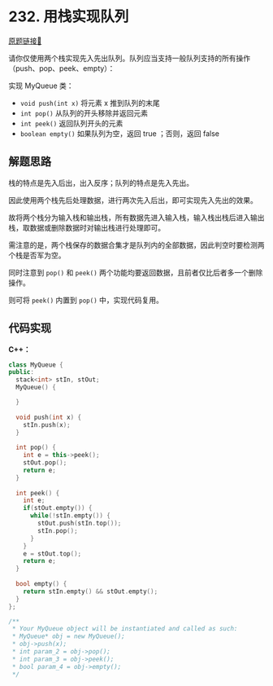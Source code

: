 # 232. 用栈实现队列
[原题链接🔗](https://leetcode.cn/problems/implement-queue-using-stacks/)

请你仅使用两个栈实现先入先出队列。队列应当支持一般队列支持的所有操作（push、pop、peek、empty）：

实现 MyQueue 类：

 - `void push(int x)` 将元素 x 推到队列的末尾
 - `int pop()` 从队列的开头移除并返回元素
 - `int peek()` 返回队列开头的元素
 - `boolean empty()` 如果队列为空，返回 true ；否则，返回 false

## 解题思路
栈的特点是先入后出，出入反序；队列的特点是先入先出。

因此使用两个栈先后处理数据，进行两次先入后出，即可实现先入先出的效果。

故将两个栈分为输入栈和输出栈，所有数据先进入输入栈，输入栈出栈后进入输出栈，取数据或删除数据时对输出栈进行处理即可。

需注意的是，两个栈保存的数据合集才是队列内的全部数据，因此判空时要检测两个栈是否军为空。

同时注意到 `pop()` 和 `peek()` 两个功能均要返回数据，且前者仅比后者多一个删除操作。

则可将 `peek()` 内置到 `pop()` 中，实现代码复用。

## 代码实现

**C++：**

```C++
class MyQueue {
public:
  stack<int> stIn, stOut;
  MyQueue() {

  }
  
  void push(int x) {
    stIn.push(x);
  }
  
  int pop() {
    int e = this->peek();
    stOut.pop();
    return e;
  }
  
  int peek() {
    int e;
    if(stOut.empty()) {
      while(!stIn.empty()) {
        stOut.push(stIn.top());
        stIn.pop();
      }
    }
    e = stOut.top();
    return e;
  }
  
  bool empty() {
    return stIn.empty() && stOut.empty();
  }
};

/**
 * Your MyQueue object will be instantiated and called as such:
 * MyQueue* obj = new MyQueue();
 * obj->push(x);
 * int param_2 = obj->pop();
 * int param_3 = obj->peek();
 * bool param_4 = obj->empty();
 */
```
